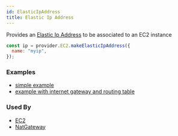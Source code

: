 ```yaml
---
id: ElasticIpAddress
title: Elastic Ip Address
---
```


Provides an [Elastic Ip Address](https://docs.aws.amazon.com/AWSEC2/latest/UserGuide/elastic-ip-addresses-eip.html) to be associated to an EC2 instance

```js
const ip = provider.EC2.makeElasticIpAddress({
  name: "myip",
});
```

### Examples

- [simple example](https://github.com/grucloud/grucloud/blob/main/examples/aws/ec2/ec2/iac.js)
- [example with internet gateway and routing table](https://github.com/grucloud/grucloud/blob/main/examples/aws/ec2/ec2-vpc/iac.js)

### Used By

- [EC2](./EC2.md)
- [NatGateway](./NatGateway.md)
